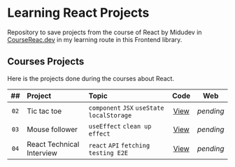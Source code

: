 # Learning React Projects

Repository to save projects from the course of React by Midudev in [CourseReac.dev](https://cursoreact.dev) in my learning route in this Frontend library.

## Courses Projects

Here is the projects done during the courses about React.

|  ##  | Project                   | Topic                                       |                       Code                        |    Web    |
| :--: | :------------------------ | :------------------------------------------ | :-----------------------------------------------: | :-------: |
| `02` | Tic tac toe               | `component` `JSX` `useState` `localStorage` |     [View](courses-projects/02-tic-tac-toe/)      | _pending_ |
| `03` | Mouse follower            | `useEffect` `clean up effect`               |    [View](courses-projects/03-mouse-follower/)    | _pending_ |
| `04` | React Technical Interview | `react` `API` `fetching` `testing E2E`      | [View](courses-projects/04-react-tech-interview/) | _pending_ |
